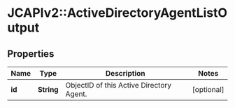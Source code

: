 # JCAPIv2::ActiveDirectoryAgentListOutput

## Properties
Name | Type | Description | Notes
------------ | ------------- | ------------- | -------------
**id** | **String** | ObjectID of this Active Directory Agent. | [optional] 


